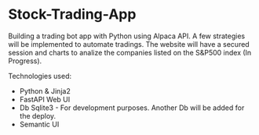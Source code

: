 # Stock-Trading-App

Building a trading bot app with Python using Alpaca API. A few strategies will be implemented to automate tradings. The website will have a secured session and charts to analize the companies listed on the S&P500 index (In Progress).

Technologies used:

* Python & Jinja2
* FastAPI Web UI
* Db Sqlite3 - For development purposes. Another Db will be added for the deploy.
* Semantic UI

